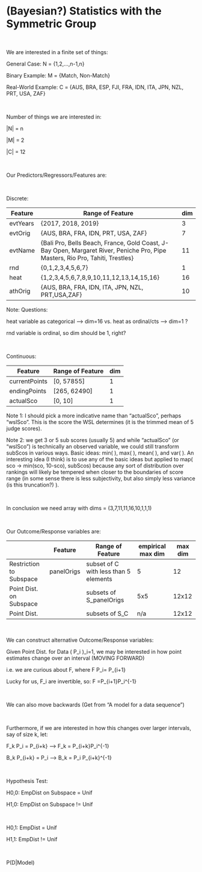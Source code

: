 (Bayesian?) Statistics with the Symmetric Group
===============================================

 

We are interested in a finite set of things:

General Case: N = {1,2,…,n-1,n}

Binary Example: M = {Match, Non-Match}

Real-World Example: C = {AUS, BRA, ESP, FJI, FRA, IDN, ITA, JPN, NZL, PRT, USA,
ZAF}

 

Number of things we are interested in:

\|N\| = n

\|M\| = 2

\|C\| = 12

 

Our Predictors/Regressors/Features are:

 

Discrete:

| Feature  | Range of Feature                                                                                                              | dim |
|----------|-------------------------------------------------------------------------------------------------------------------------------|-----|
| evtYears | {2017, 2018, 2019}                                                                                                            | 3   |
| evtOrig  | {AUS, BRA, FRA, IDN, PRT, USA, ZAF}                                                                                           | 7   |
| evtName  | {Bali Pro, Bells Beach, France, Gold Coast, J-Bay Open, Margaret River, Peniche Pro, Pipe Masters, Rio Pro, Tahiti, Trestles} | 11  |
| rnd      | {0,1,2,3,4,5,6,7}                                                                                                             | 1   |
| heat     | {1,2,3,4,5,6,7,8,9,10,11,12,13,14,15,16}                                                                                      | 16  |
| athOrig  | {AUS, BRA, FRA, IDN, ITA, JPN, NZL, PRT,USA,ZAF}                                                                              | 10  |

Note: Questions:

heat variable as categorical —\> dim=16   vs.  heat as ordinal/cts —\> dim=1 ?

rnd variable is ordinal, so dim should be 1, right?

 

Continuous:

| Feature       | Range of Feature | dim |
|---------------|------------------|-----|
| currentPoints | [0, 57855]       | 1   |
| endingPoints  | [265, 62490]     | 1   |
| actualSco     | [0, 10]          | 1   |

Note 1: I should pick a more indicative name than “actualSco”, perhaps “wslSco”.
This is the score the WSL determines (it is the trimmed mean of 5 judge scores).

Note 2: we get 3 or 5 sub scores (usually 5) and while “actualSco” (or “wslSco”)
is technically an observed variable, we could still transform subScos in various
ways. Basic ideas: min( ), max( ), mean( ), and var( ). An interesting idea (I
think) is to use any of the basic ideas but applied to map( sco -\> min(sco,
10-sco), subScos) because any sort of distribution over rankings will likely be
tempered when closer to the boundaries of score range (in some sense there is
less subjectivity, but also simply less variance (is this truncation?) ).

 

In conclusion we need array with dims = (3,7,11,11,16,10,1,1,1)

 

Our Outcome/Response variables are:

|                         | Feature    | Range of Feature                      | empirical max dim | max dim |
|-------------------------|------------|---------------------------------------|-------------------|---------|
| Restriction to Subspace | panelOrigs | subset of C with less than 5 elements | 5                 | 12      |
| Point Dist. on Subspace |            | subsets of S_panelOrigs               | 5x5               | 12x12   |
| Point Dist.             |            | subsets of S_C                        | n/a               | 12x12   |

 

We can construct alternative Outcome/Response variables:

Given Point Dist. for Data ( P_i )_i=1, we may be interested in how point
estimates change over an interval (MOVING FORWARD)

i.e. we are curious about F, where F P_i= P_{i+1}

Lucky for us, F_i are invertible, so: F =P_{i+1}P_i\^{-1}

 

We can also move backwards (Get from “A model for a data sequence”)

 

Furthermore, if we are interested in how this changes over larger intervals, say
of size k, let:

F_k P_i = P_{i+k} —\> F_k = P_{i+k}P_i\^{-1}

B_k P_{i+k} = P_i —\> B_k = P_i P_{i+k}\^{-1}

 

Hypothesis Test:

H0,0: EmpDist on Subspace = Unif

H1,0: EmpDist on Subspace != Unif

 

H0,1: EmpDist = Unif

H1,1: EmpDist != Unif

 

P(D\|Model)

 

 

 

 
